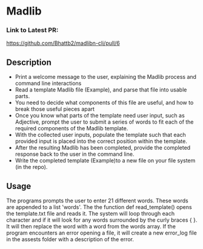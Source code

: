 # Madlib
### Link to Latest PR:
https://github.com/Bhattb2/madlibn-cli/pull/6

## Description
- Print a welcome message to the user, explaining the Madlib process and command line interactions
- Read a template Madlib file (Example), and parse that file into usable parts.
- You need to decide what components of this file are useful, and how to break those useful pieces apart
- Once you know what parts of the template need user input, such as Adjective, prompt the user to submit a series of words to fit each of the required components of the Madlib template.
- With the collected user inputs, populate the template such that each provided input is placed into the correct position within the template.
- After the resulting Madlib has been completed, provide the completed response back to the user in the command line.
- Write the completed template (Example)to a new file on your file system (in the repo).
## Usage
The programs prompts the user to enter 21 different words. These words are appended to a list 'words'. The the function def read_template() opens the template.txt file and reads it. The system will loop through each character and if it will look for any words surrounded by the curly braces { }. It will then replace the word with a word from the words array. If the program encounters an error opening a file, it will create a new error_log file in the assests folder with a description of the error.
